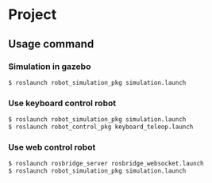 # Project

## Usage command

### Simulation in gazebo

```sh
$ roslaunch robot_simulation_pkg simulation.launch
```

### Use keyboard control robot

```sh
$ roslaunch robot_simulation_pkg simulation.launch
$ roslaunch robot_control_pkg keyboard_teleop.launch
```

### Use web control robot

```sh
$ roslaunch rosbridge_server rosbridge_websocket.launch
$ roslaunch robot_simulation_pkg simulation.launch
```
